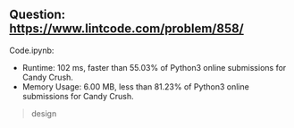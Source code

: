 ## Question: https://www.lintcode.com/problem/858/

Code.ipynb:
* Runtime: 102 ms, faster than 55.03% of Python3 online submissions for Candy Crush.
* Memory Usage: 6.00 MB, less than 81.23% of Python3 online submissions for Candy Crush.
> design
